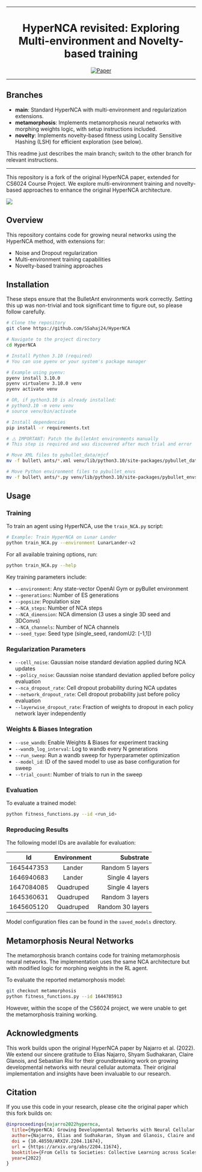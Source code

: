
---

<div align="center">

# HyperNCA revisited: Exploring Multi-environment and Novelty-based training

[![Paper](https://img.shields.io/badge/paper-arxiv.2204.11674-B31B1B.svg)](https://arxiv.org/abs/2204.11674)
</div>

---

## Branches
- **main**: Standard HyperNCA with multi-environment and regularization extensions.
- **metamorphosis**: Implements metamorphosis neural networks with morphing weights logic, with setup instructions included.
- **novelty**: Implements novelty-based fitness using Locality Sensitive Hashing (LSH) for efficient exploration (see below).

This readme just describes the main branch; switch to the other branch for relevant instructions.

---

This repository is a fork of the original HyperNCA paper, extended for CS6024 Course Project. We explore multi-environment training and novelty-based approaches to enhance the original HyperNCA architecture.

![](images/main.png)

## Overview

This repository contains code for growing neural networks using the HyperNCA method, with extensions for:
- Noise and Dropout regularization
- Multi-environment training capabilities
- Novelty-based training approaches

## Installation

These steps ensure that the BulletAnt environments work correctly. Setting this up was non-trivial and took significant time to figure out, so please follow carefully.

```bash
# Clone the repository
git clone https://github.com/SSahaj24/HyperNCA

# Navigate to the project directory
cd HyperNCA

# Install Python 3.10 (required)
# You can use pyenv or your system's package manager

# Example using pyenv:
pyenv install 3.10.0
pyenv virtualenv 3.10.0 venv
pyenv activate venv

# OR, if python3.10 is already installed:
# python3.10 -m venv venv
# source venv/bin/activate

# Install dependencies
pip install -r requirements.txt

# ⚠️ IMPORTANT: Patch the BulletAnt environments manually
# This step is required and was discovered after much trial and error

# Move XML files to pybullet_data/mjcf
mv -f bullet\ ants/*.xml venv/lib/python3.10/site-packages/pybullet_data/mjcf/

# Move Python environment files to pybullet_envs
mv -f bullet\ ants/*.py venv/lib/python3.10/site-packages/pybullet_envs/
```

## Usage

### Training

To train an agent using HyperNCA, use the `train_NCA.py` script:

```bash
# Example: Train HyperNCA on Lunar Lander
python train_NCA.py --environment LunarLander-v2
```

For all available training options, run:
```bash
python train_NCA.py --help
```

Key training parameters include:
- `--environment`: Any state-vector OpenAI Gym or pyBullet environment
- `--generations`: Number of ES generations
- `--popsize`: Population size
- `--NCA_steps`: Number of NCA steps
- `--NCA_dimension`: NCA dimension (3 uses a single 3D seed and 3DConvs)
- `--NCA_channels`: Number of NCA channels
- `--seed_type`: Seed type (single_seed, randomU2: [-1,1])

### Regularization Parameters
- `--cell_noise`: Gaussian noise standard deviation applied during NCA updates
- `--policy_noise`: Gaussian noise standard deviation applied before policy evaluation
- `--nca_dropout_rate`: Cell dropout probability during NCA updates
- `--network_dropout_rate`: Cell dropout probability just before policy evaluation
- `--layerwise_dropout_rate`: Fraction of weights to dropout in each policy network layer independently

### Weights & Biases Integration
- `--use_wandb`: Enable Weights & Biases for experiment tracking
- `--wandb_log_interval`: Log to wandb every N generations
- `--run_sweep`: Run a wandb sweep for hyperparameter optimization
- `--model_id`: ID of the saved model to use as base configuration for sweep
- `--trial_count`: Number of trials to run in the sweep

### Evaluation

To evaluate a trained model:

```bash
python fitness_functions.py --id <run_id>
```

### Reproducing Results

The following model IDs are available for evaluation:

| Id            | Environment    | Substrate |
| ------------- |:-------------:| ------:|
| 1645447353    | Lander        | Random 5 layers |
| 1646940683    | Lander        | Single 4 layers |
| 1647084085    | Quadruped     | Single 4 layers |
| 1645360631    | Quadruped     | Random 3 layers |
| 1645605120    | Quadruped     | Random 30 layers |

Model configuration files can be found in the `saved_models` directory.

## Metamorphosis Neural Networks

The metamorphosis branch contains code for training metamorphosis neural networks. The implementation uses the same NCA architecture but with modified logic for morphing weights in the RL agent.

To evaluate the reported metamorphosis model:
```bash
git checkout metamorphosis
python fitness_functions.py --id 1644785913
```

However, within the scope of the CS6024 project, we were unable to get the metamorphosis training working.

## Acknowledgments

This work builds upon the original HyperNCA paper by Najarro et al. (2022). We extend our sincere gratitude to Elias Najarro, Shyam Sudhakaran, Claire Glanois, and Sebastian Risi for their groundbreaking work on growing developmental networks with neural cellular automata. Their original implementation and insights have been invaluable to our research.

## Citation

If you use this code in your research, please cite the original paper which this fork builds on:

```bibtex
@inproceedings{najarro2022hypernca,
  title={HyperNCA: Growing Developmental Networks with Neural Cellular Automata},
  author={Najarro, Elias and Sudhakaran, Shyam and Glanois, Claire and Risi, Sebastian},
  doi = {10.48550/ARXIV.2204.11674},
  url = {https://arxiv.org/abs/2204.11674},
  booktitle={From Cells to Societies: Collective Learning across Scales},
  year={2022}
}
```